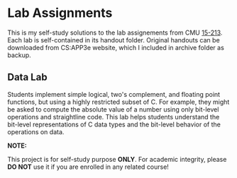 # Lab Assignments

This is my self-study solutions to the lab assignements from CMU [15-213](http://www.cs.cmu.edu/~213/).
Each lab is self-contained in its handout folder. Original handouts can be downloaded from CS:APP3e website, which I included in archive folder as backup.

## Data Lab

Students implement simple logical, two's complement, and floating point functions, but using a highly restricted subset of C.
For example, they might be asked to compute the absolute value of a number using only bit-level operations and straightline code.
This lab helps students understand the bit-level representations of C data types and the bit-level behavior of the operations on data.

**NOTE:**

This project is for self-study purpose **ONLY**. For academic integrity, please **DO NOT** use it if you are enrolled in any related course!
